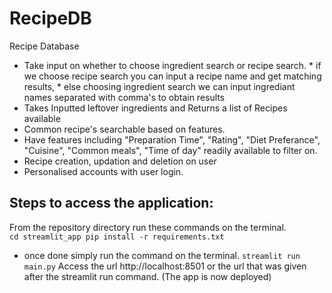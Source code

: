 # RecipeDB
Recipe Database
   * Take input on whether to choose ingredient search or recipe search.
          * if we choose recipe search you can input a recipe name and get matching results,
          * else choosing ingredient search we can input ingrediant names separated with comma's to obtain results
  * Takes Inputted leftover ingredients and Returns a list of Recipes available
  * Common recipe's searchable based on features.
  * Have features including "Preparation Time", "Rating", "Diet Preferance", "Cuisine", "Common meals", "Time of day" 
      readily available to filter on.
  * Recipe creation, updation and deletion on user
  * Personalised accounts with user login.
## Steps to access the application:
From the repository directory run these commands on the terminal.   
`cd streamlit_app
 pip install -r requirements.txt`
  - once done simply run the command on the terminal.
`streamlit run main.py`
Access the url http://localhost:8501 or the url that was given after the streamlit run command. (The app is now deployed)

